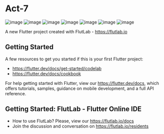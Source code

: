 # Act-7
![image](https://github.com/user-attachments/assets/b739f7b7-b207-44fd-9086-4a6fa9553092)
![image](https://github.com/user-attachments/assets/f18c80ac-2705-4438-857c-7d46bc4f829c)
![image](https://github.com/user-attachments/assets/414281d3-2fc5-47e7-8817-cdf125578d20)
![image](https://github.com/user-attachments/assets/9179ca00-881d-4e52-b1d1-4ae3a4288bf9)
![image](https://github.com/user-attachments/assets/ed3d3f72-e021-49cf-82ef-f39654b4f6a7)
![image](https://github.com/user-attachments/assets/8585dffb-076f-4e82-aa09-373f8eec7d05)
![image](https://github.com/user-attachments/assets/761b7e10-7818-44b7-b29a-4a135220cd11)



A new Flutter project created with FlutLab - https://flutlab.io

## Getting Started

A few resources to get you started if this is your first Flutter project:

- https://flutter.dev/docs/get-started/codelab
- https://flutter.dev/docs/cookbook

For help getting started with Flutter, view our
https://flutter.dev/docs, which offers tutorials,
samples, guidance on mobile development, and a full API reference.

## Getting Started: FlutLab - Flutter Online IDE

- How to use FlutLab? Please, view our https://flutlab.io/docs
- Join the discussion and conversation on https://flutlab.io/residents
